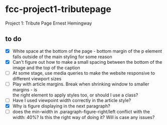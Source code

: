 # fcc-project1-tributepage
Project 1: Tribute Page Ernest Hemingway

## to do

- [x] White space at the bottom of the page - bottom margin of the p element falls outside of the main styling for some reason
- [x] Can't figure out how to make a small spacing between the bottom of the image and the top of the caption
- [ ] At some stage, use media queries to make the website responsive to different viewport sizes
- [ ] Play with article margins. Break when shrinking window to smaller margins - is <article> the right element to apply styles too, or should I use a class?
- [ ] Have I used viewpoint width correctly in the article style?
- [x] Why is figure displaying in the next paragraph?
- [ ] does the min-width in .paragraph-figure-right/left conflict with the width: 40%? Is this the right way of doing it? Will is case any issues?